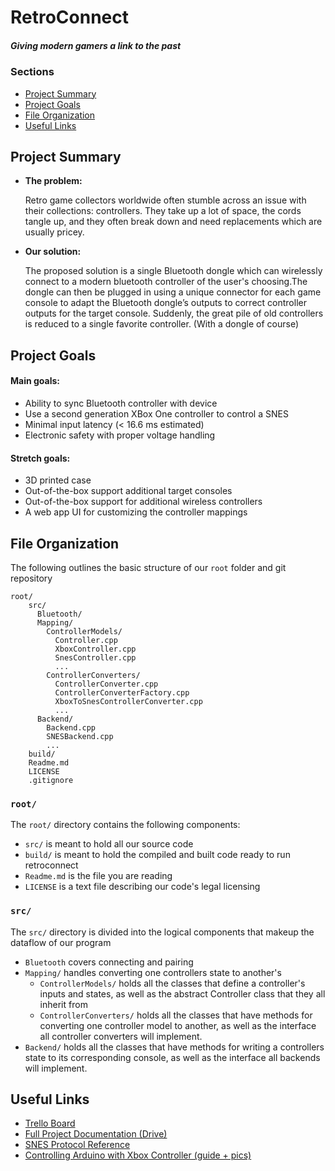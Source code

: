 # RetroConnect
##### *Giving modern gamers a link to the past*



### **Sections**

- [Project Summary](#project-summary)
- [Project Goals](#project-goals)
- [File  Organization](#file-organization)
- [Useful Links](#useful-links)

## **Project Summary**

* **The problem:**

    Retro game collectors worldwide often stumble across an issue with their collections: controllers. They take up a lot of space, the cords tangle up, and they often break down and need replacements which are usually pricey.

* **Our solution:**

    The proposed solution is a single Bluetooth dongle which can wirelessly connect to a modern bluetooth controller of the user's choosing.The dongle can then be plugged in using a unique connector for each game console to adapt the Bluetooth dongle’s outputs to correct controller outputs for the target console. Suddenly, the great pile of old controllers is reduced to a single favorite controller. (With a dongle of course)


    

## **Project Goals**

#### Main goals:
- Ability to sync Bluetooth controller with device
- Use a second generation XBox One controller to control a SNES
- Minimal input latency (< 16.6 ms estimated)
- Electronic safety with proper voltage handling

#### Stretch goals:

- 3D printed case
- Out-of-the-box support additional target consoles
- Out-of-the-box support for additional wireless controllers
- A web app UI for customizing the controller mappings


## **File Organization**

The following outlines the basic structure of our ```root``` folder and git repository
```
root/
    src/
      Bluetooth/
      Mapping/
        ControllerModels/
          Controller.cpp
          XboxController.cpp
          SnesController.cpp
          ...
        ControllerConverters/
          ControllerConverter.cpp
          ControllerConverterFactory.cpp
          XboxToSnesControllerConverter.cpp
          ...
      Backend/
        Backend.cpp
        SNESBackend.cpp
        ...
    build/
    Readme.md
    LICENSE
    .gitignore
```

### **```root/```**
The ```root/``` directory contains the following components:
- ```src/``` is meant to hold all our source code
- ```build/``` is meant to hold the compiled and built code ready to run retroconnect
- ```Readme.md``` is the file you are reading
- ```LICENSE``` is a text file describing our code's legal licensing

### **```src/```**
The ```src/``` directory is divided into the logical components that makeup the dataflow of our program
- ```Bluetooth``` covers connecting and pairing
- ```Mapping/``` handles converting one controllers state to another's
    - ```ControllerModels/``` holds all the classes that define a controller's inputs and states, as well as the abstract Controller class that they all inherit from
    - ```ControllerConverters/``` holds all the classes that  have methods for converting one controller model to another, as well as the interface all controller converters will implement.
- ```Backend/``` holds all the classes that have methods for writing a controllers state to its corresponding console, as well as the interface all backends will implement.
## **Useful Links**

- [Trello Board](https://trello.com/b/ROS3Fkvu/retroconnect)
- [Full Project Documentation (Drive)](https://docs.google.com/document/d/1mEBRCkgICx4aQAnAozwCzarPqw2R9PdMzJhonUkf57s/edit)
- [SNES Protocol Reference](https://gamefaqs.gamespot.com/snes/916396-super-nintendo/faqs/5395)
- [Controlling Arduino with Xbox Controller (guide + pics)](https://www.instructables.com/id/Controlling-Arduino-with-Gamepad/)
